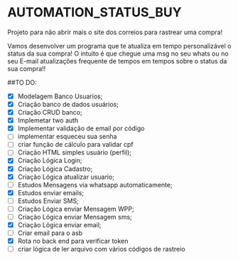 # AUTOMATION_STATUS_BUY
 Projeto para não abrir mais o site dos correios para rastrear uma compra!
 
 Vamos desenvolver um programa que te atualiza em tempo personalizável o status da sua compra!
 O intuito é que chegue uma msg no seu whats ou no seu E-mail atualizações frequente de tempos em tempos sobre o status da sua compra!!
 
##TO DO:
- [X] Modelagem Banco Usuarios;
- [X] Criação banco de dados usuários;
- [X] Criação CRUD banco;
- [X] Implemetar two auth
- [X] Implementar validação de email por código
- [ ] implementar esqueceu sua senha
- [ ] criar função de cálculo para validar cpf
- [ ] Criação HTML simples usuário (perfil);
- [X] Criação Lógica Login;
- [X] Criação Lógica Cadastro;
- [X] Criação Lógica atualizar usuario;
- [ ] Estudos Mensagens via whatsapp automaticamente;
- [X] Estudos enviar emails;
- [ ] Estudos Enviar SMS;
- [ ] Criação Lógica enviar Mensagem WPP;
- [ ] Criação Lógica enviar Mensagem sms;
- [X] Criação Lógica enviar email;
- [ ] Criar email para o asb
- [X] Rota no back end para verificar token
- [ ] criar lógica de ler arquivo com vários códigos de rastreio
